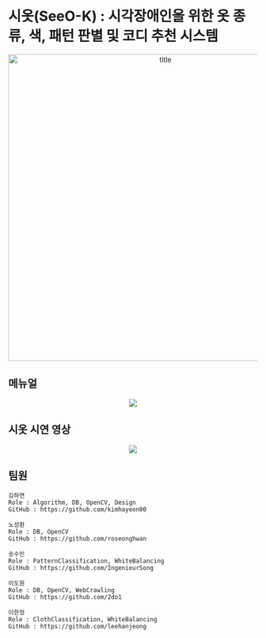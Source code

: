 # 시옷(SeeO-K) : 시각장애인을 위한 옷 종류, 색, 패턴 판별 및 코디 추천 시스템 
<p align="center">
  <img width="619" alt="title" src="https://user-images.githubusercontent.com/28584275/132673765-dd23f735-b06f-44d8-9cba-ac8441f7ff54.png">
</p>

## 메뉴얼
<p align="center">
  <a href="https://dowon-lee.gitbook.io/seeo-k/" target="_blank">
    <img src="https://img.shields.io/badge/GitBook-manual-blue?&style=for-the-badge&logo=github" />
  </a>
</p>

## 시옷 시연 영상
<p align="center">
  <a href="https://www.youtube.com/watch?v=HJoyewyEHHY target="_blank">
    <img src="https://img.shields.io/badge/YouTube-team_video-red?&style=for-the-badge&logo=youtube" />
  </a>
</p>
                                                                                                    
## 팀원


```
김하연
Role : Algorithm, DB, OpenCV, Design
GitHub : https://github.com/kimhayeon00
```

```
노성환
Role : DB, OpenCV
GitHub : https://github.com/roseonghwan
```

```
송수인
Role : PatternClassification, WhiteBalancing
GitHub : https://github.com/IngenieurSong
```

```
이도원
Role : DB, OpenCV, WebCrawling
GitHub : https://github.com/2do1
```
                                                           
```
이한정
Role : ClothClassification, WhiteBalancing
GitHub : https://github.com/leehanjeong
```
